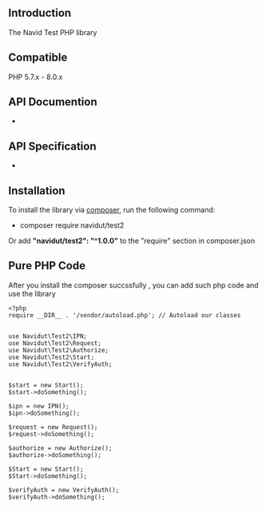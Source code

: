 ## Introduction
The Navid Test PHP library 

## Compatible
PHP 5.7.x - 8.0.x

## API Documention
* 

## API Specification
* 

## Installation
To install the library via <a href="https://getcomposer.org/" target="_blank">composer</a>, run the following command:
* composer require navidut/test2

Or add **"navidut/test2": "^1.0.0"** to the "require" section in composer.json

## Pure PHP Code 
After you install the composer succssfully , you can add such php code and use the library

```
<?php
require __DIR__ . '/vendor/autoload.php'; // Autoload our classes


use Navidut\Test2\IPN;
use Navidut\Test2\Request;
use Navidut\Test2\Authorize;
use Navidut\Test2\Start;
use Navidut\Test2\VerifyAuth;


$start = new Start();
$start->doSomething();

$ipn = new IPN();
$ipn->doSomething();

$request = new Request();
$request->doSomething();

$authorize = new Authorize();
$authorize->doSomething();

$Start = new Start();
$Start->doSomething();

$verifyAuth = new VerifyAuth();
$verifyAuth->doSomething();
```
